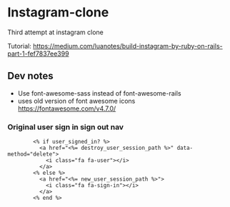 # Instagram-clone

Third attempt at instagram clone

Tutorial: https://medium.com/luanotes/build-instagram-by-ruby-on-rails-part-1-fef7837ee399

## Dev notes

- Use font-awesome-sass instead of font-awesome-rails
- uses old version of font awesome icons https://fontawesome.com/v4.7.0/

### Original user sign in sign out nav

```
        <% if user_signed_in? %>
          <a href="<%= destroy_user_session_path %>" data-method="delete">
            <i class="fa fa-user"></i>
          </a>
        <% else %>
          <a href="<%= new_user_session_path %>">
            <i class="fa fa-sign-in"></i>
          </a>
        <% end %>
```
